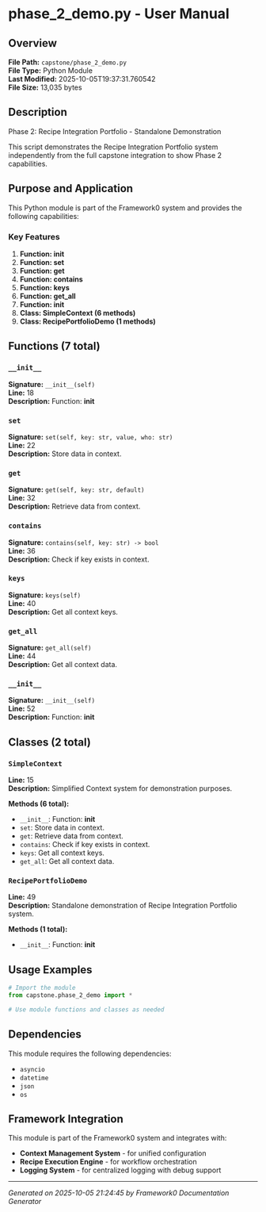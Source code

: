 # phase_2_demo.py - User Manual

## Overview
**File Path:** `capstone/phase_2_demo.py`  
**File Type:** Python Module  
**Last Modified:** 2025-10-05T19:37:31.760542  
**File Size:** 13,035 bytes  

## Description
Phase 2: Recipe Integration Portfolio - Standalone Demonstration

This script demonstrates the Recipe Integration Portfolio system independently
from the full capstone integration to show Phase 2 capabilities.

## Purpose and Application
This Python module is part of the Framework0 system and provides the following capabilities:

### Key Features
1. **Function: __init__**
2. **Function: set**
3. **Function: get**
4. **Function: contains**
5. **Function: keys**
6. **Function: get_all**
7. **Function: __init__**
8. **Class: SimpleContext (6 methods)**
9. **Class: RecipePortfolioDemo (1 methods)**

## Functions (7 total)

### `__init__`

**Signature:** `__init__(self)`  
**Line:** 18  
**Description:** Function: __init__

### `set`

**Signature:** `set(self, key: str, value, who: str)`  
**Line:** 22  
**Description:** Store data in context.

### `get`

**Signature:** `get(self, key: str, default)`  
**Line:** 32  
**Description:** Retrieve data from context.

### `contains`

**Signature:** `contains(self, key: str) -> bool`  
**Line:** 36  
**Description:** Check if key exists in context.

### `keys`

**Signature:** `keys(self)`  
**Line:** 40  
**Description:** Get all context keys.

### `get_all`

**Signature:** `get_all(self)`  
**Line:** 44  
**Description:** Get all context data.

### `__init__`

**Signature:** `__init__(self)`  
**Line:** 52  
**Description:** Function: __init__


## Classes (2 total)

### `SimpleContext`

**Line:** 15  
**Description:** Simplified Context system for demonstration purposes.

**Methods (6 total):**
- `__init__`: Function: __init__
- `set`: Store data in context.
- `get`: Retrieve data from context.
- `contains`: Check if key exists in context.
- `keys`: Get all context keys.
- `get_all`: Get all context data.

### `RecipePortfolioDemo`

**Line:** 49  
**Description:** Standalone demonstration of Recipe Integration Portfolio system.

**Methods (1 total):**
- `__init__`: Function: __init__


## Usage Examples

```python
# Import the module
from capstone.phase_2_demo import *

# Use module functions and classes as needed
```


## Dependencies

This module requires the following dependencies:

- `asyncio`
- `datetime`
- `json`
- `os`


## Framework Integration

This module is part of the Framework0 system and integrates with:

- **Context Management System** - for unified configuration
- **Recipe Execution Engine** - for workflow orchestration
- **Logging System** - for centralized logging with debug support


---
*Generated on 2025-10-05 21:24:45 by Framework0 Documentation Generator*
